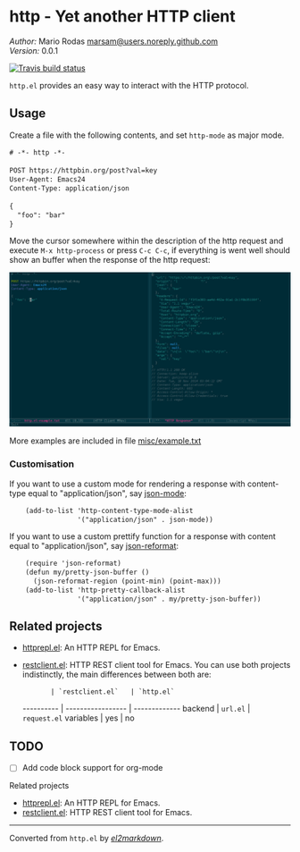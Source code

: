 # http - Yet another HTTP client

*Author:* Mario Rodas <marsam@users.noreply.github.com><br>
*Version:* 0.0.1<br>

[![Travis build status](https://travis-ci.org/emacs-pe/http.el.png?branch=master)](https://travis-ci.org/emacs-pe/http.el)

`http.el` provides an easy way to interact with the HTTP protocol.

## Usage

Create a file with the following contents, and set `http-mode` as major mode.

    # -*- http -*-

    POST https://httpbin.org/post?val=key
    User-Agent: Emacs24
    Content-Type: application/json

    {
      "foo": "bar"
    }

Move the cursor somewhere within the description of the http request and
execute `M-x http-process` or press `C-c C-c`, if everything is went
well should show an buffer when the response of the http request:

![http.el screenshot](misc/screenshot.png)

More examples are included in file [misc/example.txt](misc/example.txt)

### Customisation

If you want to use a custom mode for rendering a response with
content-type equal to "application/json", say [json-mode][]:

        (add-to-list 'http-content-type-mode-alist
                     '("application/json" . json-mode))

If you want to use a custom prettify function for a response with
content equal to "application/json", say [json-reformat][]:

        (require 'json-reformat)
        (defun my/pretty-json-buffer ()
          (json-reformat-region (point-min) (point-max)))
        (add-to-list 'http-pretty-callback-alist
                     '("application/json" . my/pretty-json-buffer))

## Related projects

+ [httprepl.el][]: An HTTP REPL for Emacs.

+ [restclient.el][]: HTTP REST client tool for Emacs. You can use
  both projects indistinctly, the main differences between both
  are:

             | `restclient.el`   | `http.el`
  ---------- | ----------------- | -------------
  backend    | `url.el`          | `request.el`
  variables  | yes               | no

[httprepl.el]: https://github.com/gregsexton/httprepl.el "An HTTP REPL for Emacs"
[restclient.el]: https://github.com/pashky/restclient.el "HTTP REST client tool for Emacs"
[json-reformat]: https://github.com/gongo/json-reformat "Reformat tool for JSON"
[json-mode]: https://github.com/joshwnj/json-mode "Major mode for editing JSON files with emacs"

## TODO

+ [ ] Add code block support for org-mode

Related projects
+ [httprepl.el](https://github.com/gregsexton/httprepl.el): An HTTP REPL for Emacs.
+ [restclient.el](https://github.com/pashky/restclient.el): HTTP REST client tool for Emacs.


---
Converted from `http.el` by [*el2markdown*](https://github.com/Lindydancer/el2markdown).

